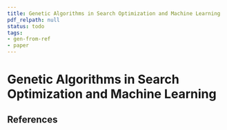 ```yaml
---
title: Genetic Algorithms in Search Optimization and Machine Learning
pdf_relpath: null
status: todo
tags:
- gen-from-ref
- paper
---
```


# Genetic Algorithms in Search Optimization and Machine Learning

## References
